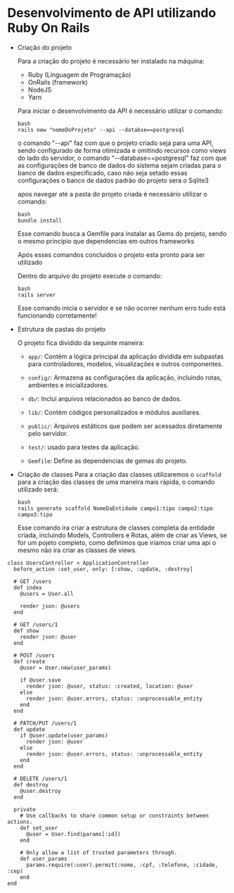 # Desenvolvimento de API utilizando Ruby On Rails


- Criação do projeto
  
   Para a criação do projeto é necessário ter instalado na máquina:

     - Ruby (Linguagem de Programação)
     - OnRails (framework)
     - NodeJS
     - Yarn
 
  Para iniciar o desenvolvimento da API é necessário utilizar o comando:

     ```
     bash
     rails new "nomeDoProjeto" --api --databse==postgresql
     ```
    o comando "--api" faz com que o projeto criado seja para uma API, sendo configurado de forma otimizada e omitindo recursos como views do lado do servidor,
    o comando "--database==postgresql" faz com que as configurações de banco de dados do sistema sejam criadas para o banco de dados especificado, caso não seja setado essas configurações o banco de dados padrão do projeto sera o Sqlite3

  apos navegar até a pasta do projeto criada é necessário utilizar o comando:

    ```
    bash
    bundle install
    ```
    Esse comando busca a Gemfile para instalar as Gems do projeto, sendo o mesmo principio que dependencias em outros frameworks

  Após esses comandos concluidos o projeto esta pronto para ser utilizado

  Dentro do arquivo do projeto execute o comando:

    ```
    bash
    rails server
    ```
    Esse comando inicia o servidor e se não ocorrer nenhum erro tudo está funcionando corretamente!

  

- Estrutura de pastas do projeto

  O projeto fica dividido da sequinte maneira:
  
    - `app/`: Contém a lógica principal da aplicação dividida em subpastas para controladores, modelos, visualizações e outros componentes.
      
    - `config/`: Armazena as configurações da aplicação, incluindo rotas, ambientes e inicializadores.
      
    - `db/`: Inclui arquivos relacionados ao banco de dados.
      
    - `lib/`: Contém códigos personalizados e módulos auxiliares.
      
    - `public/`: Arquivos estáticos que podem ser acessados diretamente pelo servidor.
      
    - `test/`: usado para testes da aplicação.
      
    - `Gemfile`: Define as dependencias de gemas do projeto.


 - Criação de classes
   Para a criação das classes utilizaremos o `scaffold` para a criação das classes de uma maneira mais rápida, o comando utilizado será:

   ```
   bash
   rails generate scaffold NomeDaEntidade campo1:tipo campo2:tipo campo3:tipo
   ```
   Esse comando ira criar a estrutura de classes completa da entidade criada, incluindo Models, Controllers e Rotas, além de criar as Views, se for um pojeto completo, como definimos que iriamos criar uma api o mesmo não ira criar as classes de views.

```
class UsersController < ApplicationController
  before_action :set_user, only: [:show, :update, :destroy]

  # GET /users
  def index
    @users = User.all

    render json: @users
  end

  # GET /users/1
  def show
    render json: @user
  end

  # POST /users
  def create
    @user = User.new(user_params)

    if @user.save
      render json: @user, status: :created, location: @user
    else
      render json: @user.errors, status: :unprocessable_entity
    end
  end

  # PATCH/PUT /users/1
  def update
    if @user.update(user_params)
      render json: @user
    else
      render json: @user.errors, status: :unprocessable_entity
    end
  end

  # DELETE /users/1
  def destroy
    @user.destroy
  end

  private
    # Use callbacks to share common setup or constraints between actions.
    def set_user
      @user = User.find(params[:id])
    end

    # Only allow a list of trusted parameters through.
    def user_params
      params.require(:user).permit(:nome, :cpf, :telefone, :cidade, :cep)
    end
end
```


   
